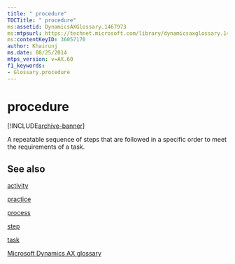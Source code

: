 ```yaml
---
title: " procedure"
TOCTitle: " procedure"
ms:assetid: DynamicsAXGlossary.1467973
ms:mtpsurl: https://technet.microsoft.com/library/dynamicsaxglossary.1467973(v=AX.60)
ms:contentKeyID: 36057170
author: Khairunj
ms.date: 08/25/2014
mtps_version: v=AX.60
f1_keywords:
- Glossary.procedure
---
```


# procedure


[!INCLUDE[archive-banner](includes/archive-banner.md)]

A repeatable sequence of steps that are followed in a specific order to meet the requirements of a task.

## See also

[activity](activity.md)

[practice](practice.md)

[process](process.md)

[step](step.md)

[task](task.md)

[Microsoft Dynamics AX glossary](glossary/microsoft-dynamics-ax-glossary.md)

  


